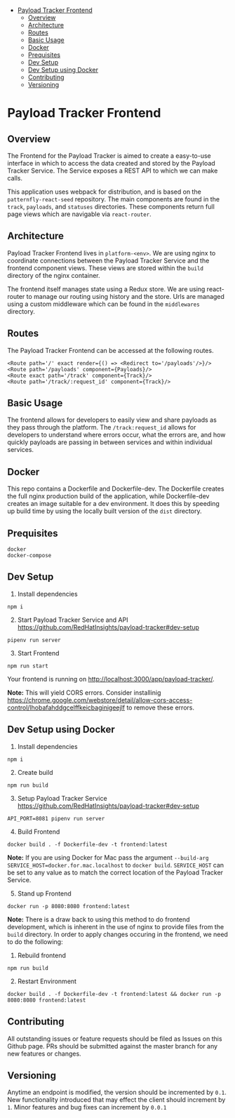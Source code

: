- [Payload Tracker Frontend](#payload-tracker-frontend)
  - [Overview](#overview)
  - [Architecture](#architecture)
  - [Routes](#routes)
  - [Basic Usage](#basic-usage)
  - [Docker](#docker)
  - [Prequisites](#prequisites)
  - [Dev Setup](#dev-setup)
  - [Dev Setup using Docker](#dev-setup-using-docker)
  - [Contributing](#contributing)
  - [Versioning](#versioning)

Payload Tracker Frontend
===========================================


Overview
--------------------

The Frontend for the Payload Tracker is aimed to create a easy-to-use interface in which to access the data created and stored by the Payload Tracker Service. The Service exposes a REST API to which we can make calls.

This application uses webpack for distribution, and is based on the `patternfly-react-seed` repository. The main components are found in the `track`, `payloads`, and `statuses` directories. These components return full page views which are navigable via `react-router`.


Architecture
--------------------

Payload Tracker Frontend lives in `platform-<env>`. We are using nginx to coordinate connections between the Payload Tracker Service and the frontend component views. These views are stored within the `build` directory of the nginx container.

The frontend itself manages state using a Redux store. We are using react-router to manage our routing using history and the store. Urls are managed using a custom middleware which can be found in the `middlewares` directory.


Routes
--------------------

The Payload Tracker Frontend can be accessed at the following routes.
```
<Route path='/' exact render={() => <Redirect to='/payloads'/>}/>
<Route path='/payloads' component={Payloads}/>
<Route exact path='/track' component={Track}/>
<Route path='/track/:request_id' component={Track}/>

```


Basic Usage
--------------------

The frontend allows for developers to easily view and share payloads as they pass through the platform. The `/track:request_id` allows for developers to understand where errors occur, what the errors are, and how quickly payloads are passing in between services and within individual services.


Docker
--------------------

This repo contains a Dockerfile and Dockerfile-dev. The Dockerfile creates the full nginx production build of the application, while Dockerfile-dev creates an image suitable for a dev environment. It does this by speeding up build time by using the locally built version of the `dist` directory.


Prequisites
--------------------
    docker
    docker-compose


Dev Setup
--------------------
1. Install dependencies
```
npm i
```

2. Start Payload Tracker Service and API https://github.com/RedHatInsights/payload-tracker#dev-setup
```
pipenv run server
```

3. Start Frontend
```
npm run start
```

Your frontend is running on [http://localhost:3000/app/payload-tracker/](http://localhost:3000/app/payload-tracker/).

**Note:** This will yield CORS errors. Consider installinig https://chrome.google.com/webstore/detail/allow-cors-access-control/lhobafahddgcelffkeicbaginigeejlf to remove these errors.

Dev Setup using Docker
--------------------
1. Install dependencies
```
npm i
```

2. Create build
```
npm run build
```

3. Setup Payload Tracker Service https://github.com/RedHatInsights/payload-tracker#dev-setup
```
API_PORT=8081 pipenv run server
```

4. Build Frontend
```
docker build . -f Dockerfile-dev -t frontend:latest
```

**Note:** If you are using Docker for Mac pass the argument `--build-arg SERVICE_HOST=docker.for.mac.localhost` to `docker build`. `SERVICE_HOST` can be set to any value as to match the correct location of the Payload Tracker Service.

5. Stand up Frontend
```
docker run -p 8080:8080 frontend:latest
```

**Note:** There is a draw back to using this method to do frontend development, which is inherent in the use of nginx to provide files from the `build` directory. In order to apply changes occuring in the frontend, we need to do the following:

1. Rebuild frontend
```
npm run build
```

2. Restart Environment
```
docker build . -f Dockerfile-dev -t frontend:latest && docker run -p 8080:8080 frontend:latest
```


Contributing
--------------------
All outstanding issues or feature requests should be filed as Issues on this Github
page. PRs should be submitted against the master branch for any new features or changes.


Versioning
--------------------
Anytime an endpoint is modified, the version should be incremented by `0.1`. New
functionality introduced that may effect the client should increment by `1`. Minor
features and bug fixes can increment by `0.0.1`
